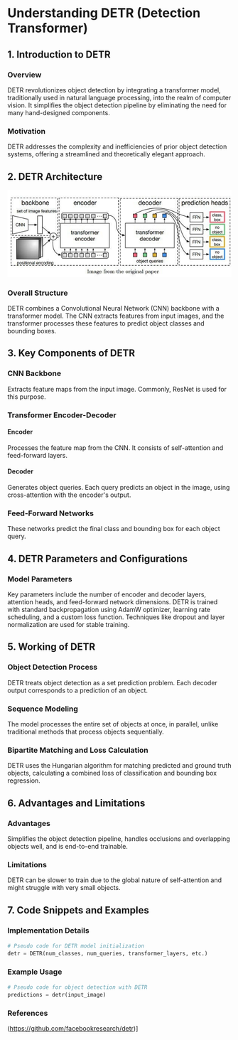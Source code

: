 
# Understanding DETR (Detection Transformer)

## 1. Introduction to DETR
### Overview
DETR revolutionizes object detection by integrating a transformer model, traditionally used in natural language processing, into the realm of computer vision. It simplifies the object detection pipeline by eliminating the need for many hand-designed components.

### Motivation
DETR addresses the complexity and inefficiencies of prior object detection systems, offering a streamlined and theoretically elegant approach.

## 2. DETR Architecture

![alt text](https://github.com/ZoreAnuj/DETR_From_Scratch/blob/main/DETR.jpg)


### Overall Structure
DETR combines a Convolutional Neural Network (CNN) backbone with a transformer model. The CNN extracts features from input images, and the transformer processes these features to predict object classes and bounding boxes.

## 3. Key Components of DETR
### CNN Backbone
Extracts feature maps from the input image. Commonly, ResNet is used for this purpose.

### Transformer Encoder-Decoder
#### Encoder
Processes the feature map from the CNN. It consists of self-attention and feed-forward layers.

#### Decoder
Generates object queries. Each query predicts an object in the image, using cross-attention with the encoder's output.

### Feed-Forward Networks
These networks predict the final class and bounding box for each object query.

## 4. DETR Parameters and Configurations
### Model Parameters
Key parameters include the number of encoder and decoder layers, attention heads, and feed-forward network dimensions. DETR is trained with standard backpropagation using AdamW optimizer, learning rate scheduling, and a custom loss function. Techniques like dropout and layer normalization are used for stable training.

## 5. Working of DETR
### Object Detection Process
DETR treats object detection as a set prediction problem. Each decoder output corresponds to a prediction of an object.

### Sequence Modeling
The model processes the entire set of objects at once, in parallel, unlike traditional methods that process objects sequentially.

### Bipartite Matching and Loss Calculation
DETR uses the Hungarian algorithm for matching predicted and ground truth objects, calculating a combined loss of classification and bounding box regression.

## 6. Advantages and Limitations
### Advantages
Simplifies the object detection pipeline, handles occlusions and overlapping objects well, and is end-to-end trainable.

### Limitations
DETR can be slower to train due to the global nature of self-attention and might struggle with very small objects.

## 7. Code Snippets and Examples
### Implementation Details
```python
# Pseudo code for DETR model initialization
detr = DETR(num_classes, num_queries, transformer_layers, etc.)
```

### Example Usage
```python
# Pseudo code for object detection with DETR
predictions = detr(input_image)
```

### References
(https://github.com/facebookresearch/detr)]
